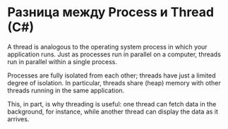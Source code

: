 # Разница между Process и Thread (C#)

A thread is analogous to the operating system process in which your application runs. Just as processes run in parallel on a computer, threads run in parallel within a single process. 

Processes are fully isolated from each other; threads have just a limited degree of isolation. In particular, threads share (heap) memory with other threads running in the same application. 

This, in part, is why threading is useful: one thread can fetch data in the background, for instance, while another thread can display the data as it arrives.